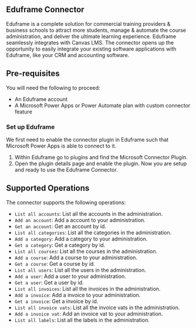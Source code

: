 ## Eduframe Connector
Eduframe is a complete solution for commercial training providers & business schools to attract more students, manage & automate the course administration, and deliver the ultimate learning experience. Eduframe seamlessly integrates with Canvas LMS. The connector opens up the opportunity to easily integrate your existing software applications with Eduframe, like your CRM and accounting software.

## Pre-requisites
You will need the following to proceed:
* An Eduframe account
* A Microsoft Power Apps or Power Automate plan with custom connector feature

### Set up Eduframe
We first need to enable the connector plugin in Eduframe such that Microsoft Power Apps is able to connect to it.
1. Within Eduframe go to plugins and find the Microsoft Connector Plugin.
2. Open the plugin details page and enable the plugin.
Now you are setup and ready to use the Eduframe Connector.

## Supported Operations
The connector supports the following operations:
* `List all accounts`: List all the accounts in the administration.
* `Add an account`: Add a account to your administration.
* `Get an account`: Get an account by id.
* `List all categories`: List all the categories in the administration.
* `Add a category`: Add a category to your administration.
* `Get a category`: Get a category by id.
* `List all courses`: List all the courses in the administration.
* `Add a course`: Add a course to your administration.
* `Get a course`: Get a course by id.
* `List all users`: List all the users in the administration.
* `Add a user`: Add a user to your administration.
* `Get a user`: Get a user by id.
* `List all invoices`: List all the invoices in the administration.
* `Add a invoice`: Add a invoice to your administration.
* `Get a invoice`: Get a invoice by id.
* `List all invoice vats`: List all the invoice vats in the administration.
* `Add a invoice vat`: Add an invoice vat to your administration.
* `List all labels`: List all the labels in the administration.
